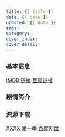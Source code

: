 ```yaml
---
title: {{ title }}
date: {{ date }}
updated: {{ date }}
tags:
category:
cover_index: 
cover_detail: 
---
```


### 基本信息

>
[IMDB 链接](http://www.imdb.com/title/)
[豆瓣链接](https://movie.douban.com/subject//)

### 剧情简介



### 资源下载

[XXXX 第一季 百度网盘]()
